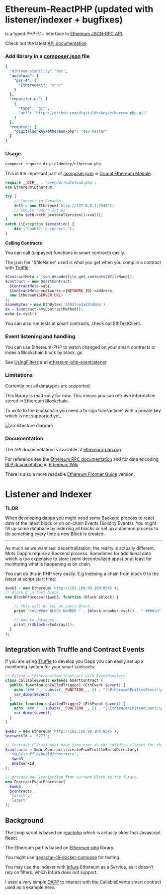 # Ethereum-ReactPHP (updated with listener/indexer + bugfixes)

is a typed PHP-7.1+ interface to [Ethereum JSON-RPC API](https://github.com/ethereum/wiki/wiki/JSON-RPC).

Check out the latest [API documentation](http://ethereum-php.org/dev/).

### Add library in a [composer.json](https://getcomposer.org/doc/01-basic-usage.md#composer-json-project-setup) file

```yaml
{
  "minimum-stability":"dev",
  "autoload": {
    "psr-4": {
      "Ethereum\\": "src/"
    }
  },
  "repositories": [
    {
      "type": "git",
      "url": "https://github.com/digitaldonkey/ethereum-php.git"
    }
  ],
  "require": {
    "digitaldonkey/ethereum-php": "dev-master"
  }
}
```

### Usage


```sh
composer require digitaldonkey/ethereum-php
```

This is the important part of [composer.json](https://github.com/digitaldonkey/ethereum/blob/8.x-1.x/composer.json) in [Drupal Ethereum Module](https://drupal.org/project/ethereum).


```php
require __DIR__ . '/vendor/autoload.php';
use Ethereum\Ethereum;

try {
	// Connect to Ganache
    $eth = new Ethereum('http://127.0.0.1:7545');
    // Should return Int 63
    echo $eth->eth_protocolVersion()->val();
}
catch (\Exception $exception) {
    die ("Unable to connect.");
}

```

**Calling Contracts**

You can call (unpayed) functions in smart contracts easily. 

 The json file "$fileName" used is what you get when you compile a contract with [Truffle](truffleframework.com). 

```php
$ContractMeta = json_decode(file_get_contents($fileName));
$contract = new SmartContract(
  $ContractMeta->abi,
  $ContractMeta->networks->{NETWORK_ID}->address,
  new Ethereum(SERVER_URL)
);
$someBytes = new EthBytes('34537ce3a455db6b')
$x = $contract->myContractMethod();
echo $x->val()
```

You can also run tests at smart contracts, check out EthTestClient.

### Event listening and handling

You can use Ethereum-PHP to watch changed on your smart contracts or index a Blockchain block by block. gs

See [UsingFilters](https://github.com/digitaldonkey/ethereum-php/blob/master/UsingFilters.md) and [ethereum-php-eventlistener](https://github.com/digitaldonkey/ethereum-php-eventlistener).


### Limitations

Currently not all datatypes are supported.

This library is read-only for now. This means you can retrieve information stored in Ethereum Blockchain.

To *write* to the blockchain you need a to sign transactions with a private key which is not supported yet.


![architecture diagram](https://raw.githubusercontent.com/digitaldonkey/ethereum-php/dev/doxygen-assets/ArchitectureDiagrammCS6.png "Drupal Ethereum architecture")

### Documentation

The API documentation is available at [ethereum-php.org](http://ethereum-php.org/).

For reference see the [Ethereum RPC documentation](https://github.com/ethereum/wiki/wiki/JSON-RPC) and for data encoding [RLP dcumentation](https://github.com/ethereum/wiki/wiki/RLP) in [Ethereum Wiki](https://github.com/ethereum/wiki).

There is also a more readable [Ethereum Frontier Guide](http://ethereum.gitbooks.io/frontier-guide/content/rpc.html) version.

# Listener and Indexer

**TL;DR**

When developing dapps you might need some Backend process to react data of the latest block or on on-chain Events (Solidity Events). You might fill up some database by indexing all blocks or set up a daemon process to do something every time a new Block is created. 

--------------------------------

As much as we want real decentralization, the reality is actually different. 
Mots Dapp's require a Backend process. Sometimes for additional data which is too expensive to store (semi decentralized apps) or at least for monitoring what is happening at on chain.


You can do this in PHP very easily. E.g Indexing a chain from block 0 to the latest at script start time:

```php
$web3 = new Ethereum('http://192.168.99.100:8545');
// Block 0 -> last block.
new BlockProcessor($web3, function (Block $block) {

    // This will be run on every Block.
    print "\n\n#### BLOCK NUMBER " . $block->number->val() . " ####\n";

    // Add to database... 
    print_r($block->toArray());
  }
);

``` 

## Integration with Truffle and Contract Events

If you are using [Truffle](http://truffleframework.com/) to develop you Dapp you can easily set up a monitoring system for your smart contracts:

```php 
// Extend a \Ethereum\SmartContract with EventHandlers
class CallableEvents extends SmartContract {
  public function onCalledTrigger1 (EthEvent $event) {
    echo '### ' . substr(__FUNCTION__, 2) . "(\Ethereum\EmittedEvent)\n";
    var_dump($event);
  }
  public function onCalledTrigger2 (EthEvent $event) {
    echo '### ' . substr(__FUNCTION__, 2) . "(\Ethereum\EmittedEvent)\n";
    var_dump($event);
  }
}

$web3 = new Ethereum('http://192.168.99.100:8545');
$networkId = '5777';

// Contract Classes must have same name as the solidity classes for this to work.
$contracts = SmartContract::createFromTruffleBuildDirectory(
  'YOUR/truffle/build/contracts',
   $web3,
   $networkId
);

// process any Transaction from current Block to the future.
new ContractEventProcessor(
  $web3,
  $contracts,
  'latest',
  'latest'
);

```

## Background 

The Loop script is based on [reactphp](https://github.com/reactphp/react) which is actually older that Javascript React. 

The Ethereum part is based on [Ethereum-php](https://github.com/digitaldonkey/ethereum-php) library.

You might use [ganache-cli-docker-compose](https://github.com/digitaldonkey/ganache-cli-docker-compose) for testing.

You may use the indexer with [Infura](https://infura.io) Ethereum as a Service, as it doesn't rely on filters, which Infura does not support.

I used a very simple [DAPP](https://github.com/digitaldonkey/react-box-event-handling) to interact with the CallableEvents smart contract used as a example here. 
